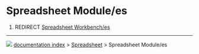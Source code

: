 # Spreadsheet Module/es
1.  REDIRECT [Spreadsheet Workbench/es](Spreadsheet_Workbench/es.md)



---
![](images/Button_right.svg) [documentation index](../README.md) > [Spreadsheet](Spreadsheet_Workbench.md) > Spreadsheet Module/es
